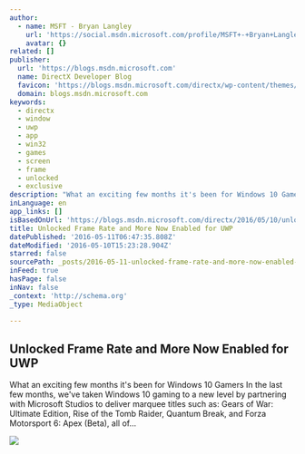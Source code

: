 ```yaml
---
author:
  - name: MSFT - Bryan Langley
    url: 'https://social.msdn.microsoft.com/profile/MSFT+-+Bryan+Langley'
    avatar: {}
related: []
publisher:
  url: 'https://blogs.msdn.microsoft.com'
  name: DirectX Developer Blog
  favicon: 'https://blogs.msdn.microsoft.com/directx/wp-content/themes/microsoft-msdn/images/favicon-msdn.png'
  domain: blogs.msdn.microsoft.com
keywords:
  - directx
  - window
  - uwp
  - app
  - win32
  - games
  - screen
  - frame
  - unlocked
  - exclusive
description: "What an exciting few months it's been for Windows 10 Gamers In the last few months, we've taken Windows 10 gaming to a new level by partnering with Microsoft Studios to deliver marquee titles such as: Gears of War: Ultimate Edition, Rise of the Tomb Raider, Quantum Break, and Forza Motorsport 6: Apex (Beta), all of..."
inLanguage: en
app_links: []
isBasedOnUrl: 'https://blogs.msdn.microsoft.com/directx/2016/05/10/unlocked-frame-rate-and-more-now-enabled-for-uwp/'
title: Unlocked Frame Rate and More Now Enabled for UWP
datePublished: '2016-05-11T06:47:35.808Z'
dateModified: '2016-05-10T15:23:28.904Z'
starred: false
sourcePath: _posts/2016-05-11-unlocked-frame-rate-and-more-now-enabled-for-uwp.md
inFeed: true
hasPage: false
inNav: false
_context: 'http://schema.org'
_type: MediaObject

---
```

<article style=""><h1>Unlocked Frame Rate and More Now Enabled for UWP</h1><p>What an exciting few months it's been for Windows 10 Gamers In the last few months, we've taken Windows 10 gaming to a new level by partnering with Microsoft Studios to deliver marquee titles such as: Gears of War: Ultimate Edition, Rise of the Tomb Raider, Quantum Break, and Forza Motorsport 6: Apex (Beta), all of...</p><img src="https://msdnshared.blob.core.windows.net/media/2016/05/Forza-Pic.jpg" /></article>